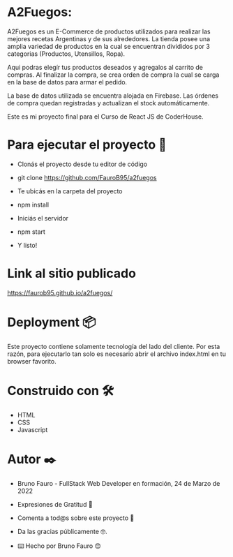 # A2Fuegos: 

A2Fuegos es un E-Commerce de productos utilizados para realizar las mejores recetas Argentinas
y de sus alrededores. La tienda posee una amplia variedad de productos en la cual se encuentran divididos por 3 categorias (Productos, Utensillos, Ropa).

Aqui podras elegír tus productos deseados y agregalos al carrito de compras. Al finalizar la compra, se crea orden de compra la cual se carga en la base de datos para armar el pedido.

La base de datos utilizada se encuentra alojada en Firebase. Las órdenes de compra quedan registradas y actualizan el stock automáticamente.

Este es mi proyecto final para el Curso de React JS de CoderHouse.

# Para ejecutar el proyecto 🚀

* Clonás el proyecto desde tu editor de código

* git clone https://github.com/FauroB95/a2fuegos

* Te ubicás en la carpeta del proyecto

* npm install

* Iniciás el servidor

* npm start

* Y listo!

# Link al sitio publicado
https://faurob95.github.io/a2fuegos/

# Deployment 📦

Este proyecto contiene solamente tecnología del lado del cliente. Por esta razón, para ejecutarlo tan solo es necesario abrir el archivo index.html en tu browser favorito.

# Construido con 🛠️

* HTML
* CSS
* Javascript

# Autor ✒️

* Bruno Fauro - FullStack Web Developer en formación, 24 de Marzo de 2022

* Expresiones de Gratitud 🎁

* Comenta a tod@s sobre este proyecto 📢

* Da las gracias públicamente 🤓.

* ⌨️ Hecho por Bruno Fauro 😊

